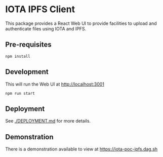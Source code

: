 # IOTA IPFS Client

This package provides a React Web UI to provide facilities to upload and authenticate files using IOTA and IPFS.

## Pre-requisites

```shell
npm install
```

## Development

This will run the Web UI at <http://localhost:3001>

```shell
npm run start
```

## Deployment

See [./DEPLOYMENT.md](./DEPLOYMENT.md) for more details.

## Demonstration

There is a demonstration available to view at <https://iota-poc-ipfs.dag.sh>
